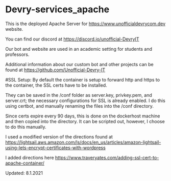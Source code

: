 # Devry-services_apache
This is the deployed Apache Server for https://www.unofficialdevrycom.dev website.

You can find our discord at https://discord.io/unofficial-DevryIT

Our bot and website are used in an academic setting for students and professors.

Additional information about our custom bot and other projects can be found at https://github.com/Unofficial-Devry-IT

#SSL Setup:
By default the container is setup to forward http and https to the container, the SSL certs have to be installed.

They can be saved in the /conf folder as server.key, privkey.pem, and server.crt; the necessary configurations for SSL is already enabled.
I do this using certbot, and manually renaming the files into the /conf directory.

Since certs expire every 90 days, this is done on the dockerhost machine and then copied into the directory. It can be scripted out, however, I choose to do this manually.

I used a modified version of the directions found at https://lightsail.aws.amazon.com/ls/docs/en_us/articles/amazon-lightsail-using-lets-encrypt-certificates-with-wordpress

I added directions here https://www.traveryates.com/adding-ssl-cert-to-apache-container/

Updated: 8.1.2021